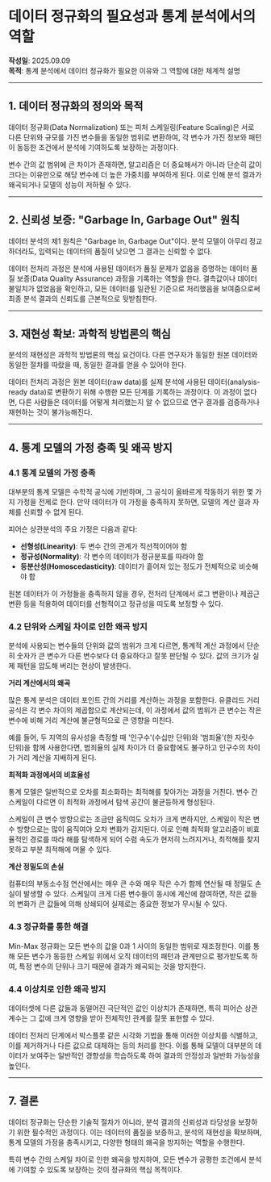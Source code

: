 # 데이터 정규화의 필요성과 통계 분석에서의 역할

**작성일**: 2025.09.09  
**목적**: 통계 분석에서 데이터 정규화가 필요한 이유와 그 역할에 대한 체계적 설명

---

## 1. 데이터 정규화의 정의와 목적

데이터 정규화(Data Normalization) 또는 피처 스케일링(Feature Scaling)은 서로 다른 단위와 규모를 가진 변수들을 동일한 범위로 변환하여, 각 변수가 가진 정보와 패턴이 동등한 조건에서 분석에 기여하도록 보장하는 과정이다.

변수 간의 값 범위에 큰 차이가 존재하면, 알고리즘은 더 중요해서가 아니라 단순히 값이 크다는 이유만으로 해당 변수에 더 높은 가중치를 부여하게 된다. 이로 인해 분석 결과가 왜곡되거나 모델의 성능이 저하될 수 있다.

---

## 2. 신뢰성 보증: "Garbage In, Garbage Out" 원칙

데이터 분석의 제1 원칙은 "Garbage In, Garbage Out"이다. 분석 모델이 아무리 정교하더라도, 입력되는 데이터의 품질이 낮으면 그 결과는 신뢰할 수 없다.

데이터 전처리 과정은 분석에 사용된 데이터가 품질 문제가 없음을 증명하는 데이터 품질 보증(Data Quality Assurance) 과정을 기록하는 역할을 한다. 결측값이나 데이터 불일치가 없었음을 확인하고, 모든 데이터를 일관된 기준으로 처리했음을 보여줌으로써 최종 분석 결과의 신뢰도를 근본적으로 뒷받침한다.

---

## 3. 재현성 확보: 과학적 방법론의 핵심

분석의 재현성은 과학적 방법론의 핵심 요건이다. 다른 연구자가 동일한 원본 데이터와 동일한 절차를 따랐을 때, 동일한 결과를 얻을 수 있어야 한다.

데이터 전처리 과정은 원본 데이터(raw data)를 실제 분석에 사용된 데이터(analysis-ready data)로 변환하기 위해 수행한 모든 단계를 기록하는 과정이다. 이 과정이 없다면, 다른 사람들은 데이터를 어떻게 처리했는지 알 수 없으므로 연구 결과를 검증하거나 재현하는 것이 불가능해진다.

---

## 4. 통계 모델의 가정 충족 및 왜곡 방지

### 4.1 통계 모델의 가정 충족

대부분의 통계 모델은 수학적 공식에 기반하며, 그 공식이 올바르게 작동하기 위한 몇 가지 가정을 전제로 한다. 만약 데이터가 이 가정을 충족하지 못하면, 모델의 계산 결과 자체를 신뢰할 수 없게 된다.

피어슨 상관분석의 주요 가정은 다음과 같다:

- **선형성(Linearity)**: 두 변수 간의 관계가 직선적이어야 함
- **정규성(Normality)**: 각 변수의 데이터가 정규분포를 따라야 함  
- **등분산성(Homoscedasticity)**: 데이터가 흩어져 있는 정도가 전체적으로 비슷해야 함

원본 데이터가 이 가정들을 충족하지 않을 경우, 전처리 단계에서 로그 변환이나 제곱근 변환 등을 적용하여 데이터를 선형적이고 정규성을 띠도록 보정할 수 있다.

### 4.2 단위와 스케일 차이로 인한 왜곡 방지

분석에 사용되는 변수들의 단위와 값의 범위가 크게 다르면, 통계적 계산 과정에서 단순히 숫자가 큰 변수가 다른 변수보다 더 중요하다고 잘못 판단될 수 있다. 값의 크기가 실제 패턴을 압도해 버리는 현상이 발생한다.

**거리 계산에서의 왜곡**

많은 통계 분석은 데이터 포인트 간의 거리를 계산하는 과정을 포함한다. 유클리드 거리 공식은 각 변수 차이의 제곱합으로 계산되는데, 이 과정에서 값의 범위가 큰 변수는 작은 변수에 비해 거리 계산에 불균형적으로 큰 영향을 미친다.

예를 들어, 두 지역의 유사성을 측정할 때 '인구수'(수십만 단위)와 '범죄율'(한 자릿수 단위)을 함께 사용한다면, 범죄율의 실제 차이가 더 중요함에도 불구하고 인구수의 차이가 거리 계산을 지배하게 된다.

**최적화 과정에서의 비효율성**

통계 모델은 일반적으로 오차를 최소화하는 최적해를 찾아가는 과정을 거친다. 변수 간 스케일이 다르면 이 최적화 과정에서 탐색 공간이 불균등하게 형성된다. 

스케일이 큰 변수 방향으로는 조금만 움직여도 오차가 크게 변하지만, 스케일이 작은 변수 방향으로는 많이 움직여야 오차 변화가 감지된다. 이로 인해 최적화 알고리즘이 비효율적인 경로를 따라 해를 탐색하게 되어 수렴 속도가 현저히 느려지거나, 최적해를 찾지 못하고 부분 최적해에 머물 수 있다.

**계산 정밀도의 손실**

컴퓨터의 부동소수점 연산에서는 매우 큰 수와 매우 작은 수가 함께 연산될 때 정밀도 손실이 발생할 수 있다. 스케일이 크게 다른 변수들이 동시에 계산에 참여하면, 작은 값들의 변화가 큰 값들에 의해 상쇄되어 실제로는 중요한 정보가 무시될 수 있다.

### 4.3 정규화를 통한 해결

Min-Max 정규화는 모든 변수의 값을 0과 1 사이의 동일한 범위로 재조정한다. 이를 통해 모든 변수가 동등한 스케일 위에서 오직 데이터의 패턴과 관계만으로 평가받도록 하여, 특정 변수의 단위나 크기 때문에 결과가 왜곡되는 것을 방지한다.

### 4.4 이상치로 인한 왜곡 방지

데이터셋에 다른 값들과 동떨어진 극단적인 값인 이상치가 존재하면, 특히 피어슨 상관계수는 그 값에 크게 영향을 받아 전체적인 관계를 잘못 표현할 수 있다.

데이터 전처리 단계에서 박스플롯 같은 시각화 기법을 통해 이러한 이상치를 식별하고, 이를 제거하거나 다른 값으로 대체하는 등의 처리를 한다. 이를 통해 모델이 대부분의 데이터가 보여주는 일반적인 경향성을 학습하도록 하여 결과의 안정성과 일반화 가능성을 높인다.

---

## 7. 결론

데이터 정규화는 단순한 기술적 절차가 아니라, 분석 결과의 신뢰성과 타당성을 보장하기 위한 필수적인 과정이다. 이는 데이터의 품질을 보증하고, 분석의 재현성을 확보하며, 통계 모델의 가정을 충족시키고, 다양한 형태의 왜곡을 방지하는 역할을 수행한다.

특히 변수 간의 스케일 차이로 인한 왜곡을 방지하여, 모든 변수가 공평한 조건에서 분석에 기여할 수 있도록 보장하는 것이 정규화의 핵심 목적이다.